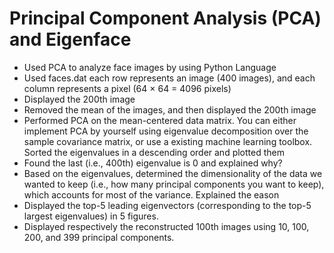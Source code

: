 # Principal Component Analysis (PCA) and Eigenface
* Used PCA to analyze face images by using Python Language
* Used faces.dat each row represents an image (400 images), and each column represents a pixel (64 × 64 = 4096 pixels)
* Displayed the 200th image
* Removed the mean of the images, and then displayed the 200th image
* Performed PCA on the mean-centered data matrix. You can either implement PCA by yourself using eigenvalue decomposition over the sample covariance matrix, or use a existing machine learning toolbox. Sorted the eigenvalues in a descending order and plotted them
* Found the last (i.e., 400th) eigenvalue is 0 and explained why?
* Based on the eigenvalues, determined the dimensionality of the data we wanted to keep (i.e., how many principal components you want to keep), which accounts for most of the variance. Explained the eason
* Displayed the top-5 leading eigenvectors (corresponding to the top-5 largest eigenvalues) in 5 figures.
* Displayed respectively the reconstructed 100th images using 10, 100, 200, and 399 principal components.
